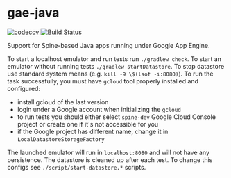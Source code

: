 # gae-java

[![codecov](https://codecov.io/gh/SpineEventEngine/gae-java/branch/master/graph/badge.svg)](https://codecov.io/gh/SpineEventEngine/gae-java)
[![Build Status](https://travis-ci.org/SpineEventEngine/gae-java.svg?branch=master)](https://travis-ci.org/SpineEventEngine/gae-java)

Support for Spine-based Java apps running under Google App Engine.

To start a localhost emulator and run tests run `./gradlew check`.
To start an emulator without running tests `./gradlew startDatastore`.
To stop datastore use standard system means (e.g. `kill -9 \$(lsof -i:8080)`).
To run the task successfully, you must have `gcloud` tool properly
installed and configured: 
 - install gcloud of the last version
 - login under a Google account when initializing the `gcloud`
 - to run tests you should either select `spine-dev` Google Cloud Console project or create one if it's not accessible for you 
 - if the Google project has different name, change it in `LocalDatastoreStorageFactory`
 
The launched emulator will run in `localhost:8080` and will not have any persistence.
The datastore is cleaned up after each test.
To change this configs see `./script/start-datastore.*` scripts.
